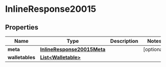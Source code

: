 

# InlineResponse20015


## Properties

| Name | Type | Description | Notes |
|------------ | ------------- | ------------- | -------------|
|**meta** | [**InlineResponse20015Meta**](InlineResponse20015Meta.md) |  |  [optional] |
|**walletables** | [**List&lt;Walletable&gt;**](Walletable.md) |  |  |



